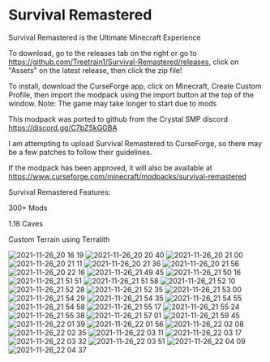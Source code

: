 # Survival Remastered
Survival Remastered is the Ultimate Minecraft Experience

To download, go to the releases tab on the right or go to https://github.com/Treetrain1/Survival-Remastered/releases, click on "Assets" on the latest release, then click the zip file!

To install, download the CurseForge app, click on Minecraft, Create Custom Profile, then import the modpack using the import button at the top of the window.
Note: The game may take longer to start due to mods



This modpack was ported to github from the Crystal SMP discord https://discord.gg/C7bZ5kGGBA




I am attempting to upload Survival Remastered to CurseForge, so there may be a few patches to follow their guidelines.

If the modpack has been approved, it will also be available at https://www.curseforge.com/minecraft/modpacks/survival-remastered

Survival Remastered Features:

300+ Mods

1.18 Caves

Custom Terrain using Terralith

![2021-11-26_20 16 19](https://user-images.githubusercontent.com/39657565/143665291-1b2eb799-5c47-439d-8f45-8525b08e993b.png)
![2021-11-26_20 20 40](https://user-images.githubusercontent.com/39657565/143665296-4e11a833-d504-46af-9bd2-fe4a96878754.png)
![2021-11-26_20 21 00](https://user-images.githubusercontent.com/39657565/143665298-a50ae7c1-3f96-460f-81bc-4d6c63e27868.png)
![2021-11-26_20 21 11](https://user-images.githubusercontent.com/39657565/143665299-c3acbe6b-38d1-41d4-a9be-8f4ef1da257d.png)
![2021-11-26_20 21 36](https://user-images.githubusercontent.com/39657565/143665302-54449201-15b5-4d98-a645-5a2b637cd445.png)
![2021-11-26_20 21 56](https://user-images.githubusercontent.com/39657565/143665310-697c874f-a7cf-4457-b831-936413df180e.png)
![2021-11-26_20 22 16](https://user-images.githubusercontent.com/39657565/143665315-0d10b429-1443-45df-80fb-0daa51a73c98.png)
![2021-11-26_21 49 45](https://user-images.githubusercontent.com/39657565/143668536-f19687ff-995c-4b76-a44c-db8565bc9a3f.png)
![2021-11-26_21 50 16](https://user-images.githubusercontent.com/39657565/143668544-d28fce31-8101-47a7-9a0b-b690eb98f97f.png)
![2021-11-26_21 51 51](https://user-images.githubusercontent.com/39657565/143668550-8bdb89ae-970b-458d-91b9-e9cb2e781889.png)
![2021-11-26_21 51 58](https://user-images.githubusercontent.com/39657565/143668553-7494e53b-42bb-476f-b63c-6f83550261e3.png)
![2021-11-26_21 52 10](https://user-images.githubusercontent.com/39657565/143668554-b064a268-7c4a-47fa-bad9-4fffe58eff2b.png)
![2021-11-26_21 52 28](https://user-images.githubusercontent.com/39657565/143668560-2b0aa4e3-b963-42a1-abd3-b49d430825e3.png)
![2021-11-26_21 52 35](https://user-images.githubusercontent.com/39657565/143668561-af8ca867-fba5-44d2-883d-c06bce8b41e8.png)
![2021-11-26_21 53 00](https://user-images.githubusercontent.com/39657565/143668570-c36a9a21-4738-4c92-83cc-68ab477bb198.png)
![2021-11-26_21 54 29](https://user-images.githubusercontent.com/39657565/143668572-42c9847c-72ce-4e87-b8fc-487965b21d9f.png)
![2021-11-26_21 54 35](https://user-images.githubusercontent.com/39657565/143668577-04947d8d-12b6-4776-b6f3-04f26da23d64.png)
![2021-11-26_21 54 55](https://user-images.githubusercontent.com/39657565/143668578-75d2b6d5-0380-4a45-bc55-cbb080536368.png)
![2021-11-26_21 54 58](https://user-images.githubusercontent.com/39657565/143668580-bc2041aa-8cc7-4fb1-901a-f58484ac3c7d.png)
![2021-11-26_21 55 17](https://user-images.githubusercontent.com/39657565/143668586-13bf0239-9f14-46d2-ac5f-18216f20919e.png)
![2021-11-26_21 55 24](https://user-images.githubusercontent.com/39657565/143668587-7c8efcf2-9d21-44f9-9fbc-19acadedbe8e.png)
![2021-11-26_21 55 38](https://user-images.githubusercontent.com/39657565/143668591-36f87e1f-c230-487b-a6e2-ef9afc4f5dc5.png)
![2021-11-26_21 57 01](https://user-images.githubusercontent.com/39657565/143668593-1d8e6db3-c504-41ac-9a0a-a3c68610289c.png)
![2021-11-26_21 59 45](https://user-images.githubusercontent.com/39657565/143668598-06ced48b-45e0-4613-916c-4bfa0b2dabd5.png)
![2021-11-26_22 01 39](https://user-images.githubusercontent.com/39657565/143668600-08599545-faaf-49e7-ac8b-fe416ac117a7.png)
![2021-11-26_22 01 56](https://user-images.githubusercontent.com/39657565/143668603-513fe543-48f8-442b-98a9-5283039885ed.png)
![2021-11-26_22 02 08](https://user-images.githubusercontent.com/39657565/143668604-7f7db8a8-0a5a-4622-b640-c5ac6c475aa5.png)
![2021-11-26_22 02 35](https://user-images.githubusercontent.com/39657565/143668607-004759fb-63d4-4c19-baf6-56c4f7e5b027.png)
![2021-11-26_22 03 11](https://user-images.githubusercontent.com/39657565/143668609-eab218ff-3645-494b-b9b0-925e2c8378ba.png)
![2021-11-26_22 03 17](https://user-images.githubusercontent.com/39657565/143668612-a40d3ac4-f2ae-4d00-884b-c7efb74b0944.png)
![2021-11-26_22 03 32](https://user-images.githubusercontent.com/39657565/143668613-b73f1990-4c64-4779-a8f1-b3014015ea65.png)
![2021-11-26_22 03 51](https://user-images.githubusercontent.com/39657565/143668618-fad4f7e0-acb1-409d-b0a1-54f429087fe8.png)
![2021-11-26_22 04 09](https://user-images.githubusercontent.com/39657565/143668621-b70abb26-32ae-4d05-b61c-5c0644c7bfb2.png)
![2021-11-26_22 04 37](https://user-images.githubusercontent.com/39657565/143668623-9fecf023-d226-4f61-b889-039f1838e12b.png)
